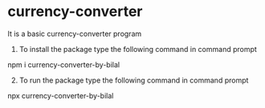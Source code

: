 # currency-converter
It is a basic currency-converter program

1. To install the package type the following command in command prompt

npm i currency-converter-by-bilal

2. To run the package type the following command in command prompt

npx currency-converter-by-bilal


